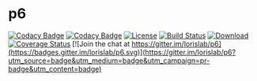 # p6

[![Codacy Badge](https://api.codacy.com/project/badge/Grade/339a98db1ae047729f0f3e3028a931f3)](https://app.codacy.com/app/lorislab/p6?utm_source=github.com&utm_medium=referral&utm_content=lorislab/p6&utm_campaign=Badge_Grade_Dashboard)
[![Codacy Badge](https://api.codacy.com/project/badge/Coverage/553d94aebf2e455bb2fd9cd2a7191521)](https://www.codacy.com/app/lorislab/p6?utm_source=github.com&utm_medium=referral&utm_content=lorislab/p6&utm_campaign=Badge_Coverage)
[![License](https://img.shields.io/badge/License-Apache%202.0-blue.svg)](https://opensource.org/licenses/Apache-2.0)
[![Build Status](https://travis-ci.org/lorislab/p6.png?branch=develop)](https://travis-ci.org/lorislab/p6)
[![Download](https://api.bintray.com/packages/lorislab/maven/p6/images/download.svg) ](http://dl.bintray.com/lorislab/maven/org/lorislab/p6/p6/)
[![Coverage Status](https://coveralls.io/repos/github/lorislab/p6/badge.svg?branch=develop)](https://coveralls.io/github/lorislab/p6?branch=develop)
[![Join the chat at https://gitter.im/lorislab/p6](https://badges.gitter.im/lorislab/p6.svg)](https://gitter.im/lorislab/p6?utm_source=badge&utm_medium=badge&utm_campaign=pr-badge&utm_content=badge)
